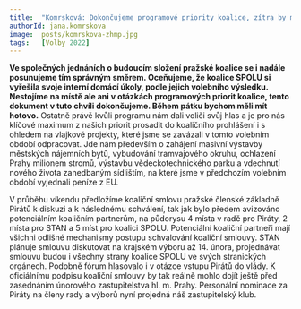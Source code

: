 ```yaml
---
title:  "Komrsková: Dokončujeme programové priority koalice, zítra by mělo být hotovo"
authorId: jana.komrskova
image:  posts/komrskova-zhmp.jpg
tags:   [Volby 2022]
---
```


**Ve společných jednáních o budoucím složení pražské koalice se i nadále posunujeme tím správným směrem. Oceňujeme, že koalice SPOLU si vyřešila svoje interní domácí úkoly, podle jejich volebního výsledku. Nestojíme na místě ale ani v otázkách programových priorit koalice, tento dokument v tuto chvíli dokončujeme. Během pátku bychom měli mít hotovo.** Ostatně právě kvůli programu nám dali voliči svůj hlas a je pro nás klíčové maximum z našich priorit prosadit do koaličního prohlášení i s ohledem na vlajkové projekty, které jsme se zavázali v tomto volebním období odpracovat. Jde nám především o zahájení masivní výstavby městských nájemních bytů, vybudování tramvajového okruhu, ochlazení Prahy milionem stromů, výstavbu vědeckotechnického parku a vdechnutí nového života zanedbaným sídlištím, na které jsme v předchozím volebním období vyjednali peníze z EU.

V průběhu víkendu předložíme koaliční smlovu pražské členské základně Pirátů k diskuzi a k následnému schválení, tak jak bylo předem avizováno potenciálním koaličním partnerům, na půdorysu 4 místa v radě pro Piráty, 2 místa pro STAN a 5 míst pro koalici SPOLU. Potenciální koaliční partneři mají všichni odlišné mechanismy postupu schvalování koaliční smlouvy. STAN plánuje smlouvu diskutovat na krajském výboru až 14. února, projednávat smlouvu budou i všechny strany koalice SPOLU ve svých stranických orgánech. Podobně fórum hlasovalo i v otázce vstupu Pirátů do vlády. K oficiálnímu podpisu koaliční smlouvy by tak reálně mohlo dojít ještě před zasednáním únorového zastupitelstva hl. m. Prahy. Personální nominace za Piráty na členy rady a výborů nyní projedná náš zastupitelský klub. 
